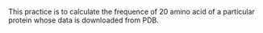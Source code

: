 This practice is to calculate the frequence of 20 amino acid of a particular protein whose data is downloaded from PDB.

